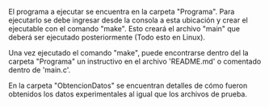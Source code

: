 El programa a ejecutar se encuentra en la carpeta "Programa". Para ejecutarlo se debe ingresar desde la consola a esta ubicación y crear el ejecutable con el comando "make". Esto creará el archivo "main" que deberá ser ejecutado posteriormente (Todo esto en Linux).

Una vez ejecutado el comando "make", puede encontrarse dentro del la carpeta "Programa" un instructivo en el archivo 'README.md' o comentado dentro de 'main.c'.

En la carpeta "ObtencionDatos" se encuentran detalles de cómo fueron obtenidos los datos experimentales
al igual que los archivos de prueba.

